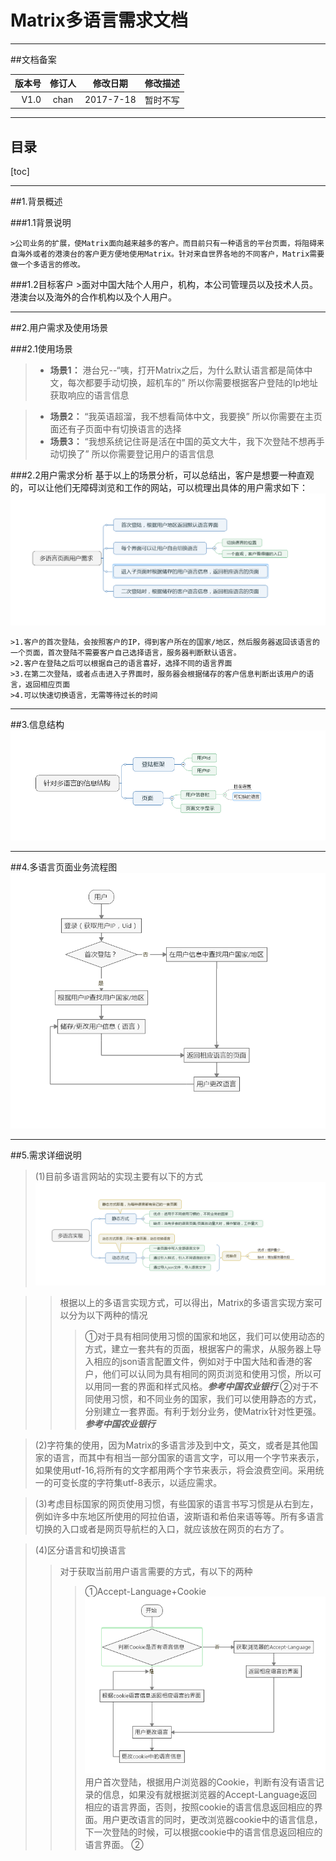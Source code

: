 # Matrix多语言需求文档

---
##文档备案

| 版本号 | 修订人| 修改日期 | 修改描述|
|-------:|:-----:|:--------:|:-------:|
|V1.0    |chan   |2017-7-18 |        暂时不写 |


----
## 目录
[toc]

----
##1.背景概述

###1.1背景说明

    >公司业务的扩展，使Matrix面向越来越多的客户。而目前只有一种语言的平台页面，将阻碍来自海外或者的港澳台的客户更方便地使用Matrix。针对来自世界各地的不同客户，Matrix需要做一个多语言的修改。
    
###1.2目标客户
    >面对中国大陆个人用户，机构，本公司管理员以及技术人员。港澳台以及海外的合作机构以及个人用户。
    
----
##2.用户需求及使用场景

###2.1使用场景
>* **场景1：**
港台兄--“咦，打开Matrix之后，为什么默认语言都是简体中文，每次都要手动切换，超机车的”
所以你需要根据客户登陆的Ip地址获取响应的语言信息

>* **场景2：**
“我英语超溜，我不想看简体中文，我要换”
所以你需要在主页面还有子页面中有切换语言的选择
>* **场景3：**
“我想系统记住哥是活在中国的英文大牛，我下次登陆不想再手动切换了”
所以你需要登记用户的语言信息

###2.2用户需求分析
基于以上的场景分析，可以总结出，客户是想要一种直观的，可以让他们无障碍浏览和工作的网站，可以梳理出具体的用户需求如下： 
![![](/assets/1503027180(1).jpg)](/assets/用户需求分析.jpg)

    >1.客户的首次登陆，会按照客户的IP，得到客户所在的国家/地区，然后服务器返回该语言的一个页面，首次登陆不需要客户自己选择语言，服务器判断默认语言。
    >2.客户在登陆之后可以根据自己的语言喜好，选择不同的语言界面
    >3.在第二次登陆，或者点击进入子界面时，服务器会根据储存的客户信息判断出该用户的语言，返回相应页面
    >4.可以快速切换语言，无需等待过长的时间
    
----

##3.信息结构
![](/assets/信息结构.jpg)

----

##4.多语言页面业务流程图
![](/assets/业务流程图.jpg)

----

##5.需求详细说明
>(1)目前多语言网站的实现主要有以下的方式
![](/assets/多语言的实现方式.jpg)

>>根据以上的多语言实现方式，可以得出，Matrix的多语言实现方案可以分为以下两种的情况
>>>①对于具有相同使用习惯的国家和地区，我们可以使用动态的方式，建立一套共有的页面，根据客户的需求，从服务器上导入相应的json语言配置文件，例如对于中国大陆和香港的客户，他们可以认同为具有相同的网页浏览和使用习惯，所以可以用同一套的界面和样式风格。***参考中国农业银行***
>>>②对于不同使用习惯，和不同业务的国家，我们可以使用静态的方式，分别建立一套界面。有利于划分业务，使Matrix针对性更强。***参考中国农业银行***


>(2)字符集的使用，因为Matrix的多语言涉及到中文，英文，或者是其他国家的语言，而其中有相当一部分国家的语言文字，可以用一个字节来表示，如果使用utf-16,将所有的文字都用两个字节来表示，将会浪费空间。采用统一的可变长度的字符集utf-8表示，以适应需求。

>(3)考虑目标国家的网页使用习惯，有些国家的语言书写习惯是从右到左，例如许多中东地区所使用的阿拉伯语，波斯语和希伯来语等等。所有多语言切换的入口或者是网页导航栏的入口，就应该放在网页的右方了。

>(4)区分语言和切换语言
>>对于获取当前用户语言需要的方式，有以下的两种
>>>①Accept-Language+Cookie
![](/assets/aL+COOKIE.jpg)
用户首次登陆，根据用户浏览器的Cookie，判断有没有语言记录的信息，如果没有就根据浏览器的Accept-Language返回相应的语言界面，否则，按照cookie的语言信息返回相应的界面。用户更改语言的同时，更改浏览器cookie中的语言信息，下一次登陆的时候，可以根据cookie中的语言信息返回相应的语言界面。
>>>②






